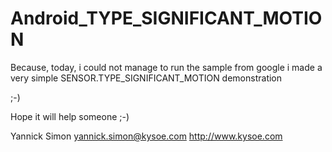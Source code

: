 Android_TYPE_SIGNIFICANT_MOTION
===============================

Because, today, i could not manage to run the sample from google 
i made a very simple SENSOR.TYPE_SIGNIFICANT_MOTION demonstration

;-)

Hope it will help someone ;-)

Yannick Simon
yannick.simon@kysoe.com
http://www.kysoe.com


